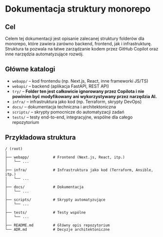 # Dokumentacja struktury monorepo

## Cel

Celem tej dokumentacji jest opisanie zalecanej struktury folderów dla monorepo, które zawiera zarówno backend, frontend, jak i infrastrukturę. Struktura ta pozwala na łatwe zarządzanie kodem przez GitHub Copilot oraz inne narzędzia automatyzujące rozwój.

## Główne katalogi

- `webapp/` – kod frontendu (np. Next.js, React, inne frameworki JS/TS)
- `webapi/` – backend (aplikacja FastAPI, REST API)
- `try/` – **Folder ten jest całkowicie ignorowany przez Copilota i nie powinien być modyfikowany ani wykorzystywany przez narzędzia AI.**
- `infra/` – infrastruktura jako kod (np. Terraform, skrypty DevOps)
- `docs/` – dokumentacja techniczna i architektoniczna
- `scripts/` – skrypty pomocnicze do automatyzacji zadań
- `tests/` – testy end-to-end, integracyjne, wspólne dla całego repozytorium

## Przykładowa struktura

```
/ (root)
│
├── webapp/           # Frontend (Next.js, React, itp.)
│   └── ...
│
├── infra/            # Infrastruktura jako kod (Terraform, Ansible, itp.)
│   └── ...
│
├── docs/             # Dokumentacja
│   └── ...
│
├── scripts/          # Skrypty automatyzujące
│   └── ...
│
├── tests/            # Testy wspólne
│   └── ...
│
├── README.md         # Główny opis repozytorium
└── ADR.md            # Decyzje architektoniczne
```



